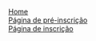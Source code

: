 <a href="https://sigeuni.vercel.app/" target="_blank"> Home </a> <br/>
<a href="https://sigeuni.vercel.app/pre-inscricao" target="_blank"> Página de pré-inscrição </a> <br/>
<a href="https://sigeuni.vercel.app/inscricao_1" target="_blank"> Página de inscrição </a>